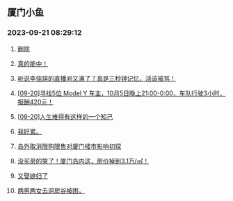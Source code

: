 ## 厦门小鱼 
### 2023-09-21 08:29:12

1. [删除](http://bbs.xmfish.com/read-htm-tid-18075622.html)

2. [真的能中！](http://bbs.xmfish.com/read-htm-tid-18075587.html)

3. [听说李佳琪的直播间又满了？真是三秒钟记忆，活该被骂！](http://bbs.xmfish.com/read-htm-tid-18075579.html)

4. [[09-20]寻找5位 Model Y 车主，10月5日晚上21:00-0:00，车队行驶3小时，报酬420元！](http://bbs.xmfish.com/read-htm-tid-18075654.html)

5. [[09-20]人生难得有这样的一个知己](http://bbs.xmfish.com/read-htm-tid-18075665.html)

6. [我好累。](http://bbs.xmfish.com/read-htm-tid-18075752.html)

7. [岛外取消限购限售对厦门楼市影响初探](http://bbs.xmfish.com/read-htm-tid-18075733.html)

8. [没买房的笑了！厦门岛内这，房价掉到3.1万/㎡！](http://bbs.xmfish.com/read-htm-tid-18075584.html)

9. [又娶媳妇了](http://bbs.xmfish.com/read-htm-tid-18075817.html)

10. [两男两女去洞房谷被困，](http://bbs.xmfish.com/read-htm-tid-18075946.html)

